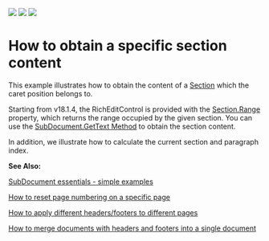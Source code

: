 <!-- default badges list -->
![](https://img.shields.io/endpoint?url=https://codecentral.devexpress.com/api/v1/VersionRange/128610891/18.1.4%2B)
[![](https://img.shields.io/badge/Open_in_DevExpress_Support_Center-FF7200?style=flat-square&logo=DevExpress&logoColor=white)](https://supportcenter.devexpress.com/ticket/details/E4682)
[![](https://img.shields.io/badge/📖_How_to_use_DevExpress_Examples-e9f6fc?style=flat-square)](https://docs.devexpress.com/GeneralInformation/403183)
<!-- default badges end -->
# How to obtain a specific section content

<p>This example illustrates how to obtain the content of a <a href="http://documentation.devexpress.com/#CoreLibraries/clsDevExpressXtraRichEditAPINativeSectiontopic">Section</a> which the caret position belongs to. </p>
<p>Starting from v18.1.4, the RichEditControl is provided with the <a href="https://documentation.devexpress.com/CoreLibraries/DevExpress.XtraRichEdit.API.Native.Section.Range.property">Section.Range</a> property, which returns the range occupied by the given section. You can use the <a href="http://documentation.devexpress.com/#CoreLibraries/DevExpressXtraRichEditAPINativeSubDocument_GetTexttopic1005">SubDocument.GetText Method</a> to obtain the section content.</p>
<p>In addition, we illustrate how to calculate the current section and paragraph index.</p>

<p><strong>See Also:</strong></p>
<p><a href="https://www.devexpress.com/Support/Center/p/E2265">SubDocument essentials - simple examples</a></p>
<p><a href="https://www.devexpress.com/Support/Center/p/E3491">How to reset page numbering on a specific page</a></p>
<p><a href="https://www.devexpress.com/Support/Center/p/E3492">How to apply different headers/footers to different pages</a></p>
<p><a href="https://www.devexpress.com/Support/Center/p/E4404">How to merge documents with headers and footers into a single document</a></p>

<br/>


